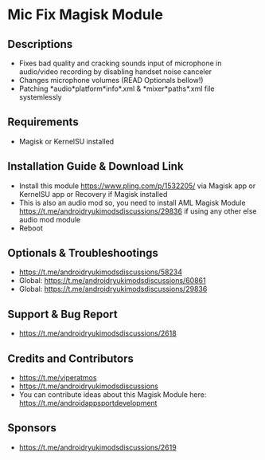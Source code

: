 # Mic Fix Magisk Module

## Descriptions
- Fixes bad quality and cracking sounds input of microphone in audio/video recording by disabling handset noise canceler
- Changes microphone volumes (READ Optionals bellow!)
- Patching \*audio\*platform\*info\*.xml & \*mixer\*paths\*.xml file systemlessly

## Requirements
- Magisk or KernelSU installed

## Installation Guide & Download Link
- Install this module https://www.pling.com/p/1532205/ via Magisk app or KernelSU app or Recovery if Magisk installed
- This is also an audio mod so, you need to install AML Magisk Module https://t.me/androidryukimodsdiscussions/29836 if using any other else audio mod module
- Reboot

## Optionals & Troubleshootings
- https://t.me/androidryukimodsdiscussions/58234
- Global: https://t.me/androidryukimodsdiscussions/60861
- Global: https://t.me/androidryukimodsdiscussions/29836

## Support & Bug Report
- https://t.me/androidryukimodsdiscussions/2618

## Credits and Contributors
- https://t.me/viperatmos
- https://t.me/androidryukimodsdiscussions
- You can contribute ideas about this Magisk Module here: https://t.me/androidappsportdevelopment

## Sponsors
- https://t.me/androidryukimodsdiscussions/2619



